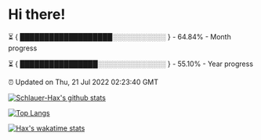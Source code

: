 # Hi there!

⏳ { ███████████████████░░░░░░░░░░░ } - 64.84% - Month progress

⏳ { ████████████████░░░░░░░░░░░░░░ } - 55.10% - Year progress

⏰ Updated on Thu, 21 Jul 2022 02:23:40 GMT


[![Schlauer-Hax's github stats](https://github-readme-stats.vercel.app/api?username=Schlauer-Hax&show_icons=true&theme=dark&count_private=true)](https://github.com/Schlauer-Hax)


[![Top Langs](https://github-readme-stats.vercel.app/api/top-langs/?username=Schlauer-Hax&layout=compact&theme=dark)](https://github.com/Schlauer-Hax?tab=repositories)


[![Hax's wakatime stats](https://github-readme-stats.vercel.app/api/wakatime?username=Hax&theme=dark)](https://wakatime.com/@Hax)


